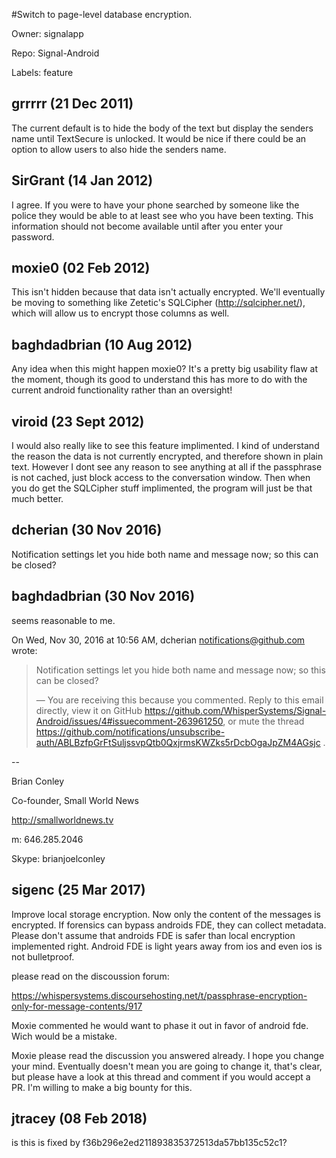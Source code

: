 #Switch to page-level database encryption.

Owner: signalapp

Repo: Signal-Android

Labels: feature 

## grrrrr (21 Dec 2011)

The current default is to hide the body of the text but display the senders name until TextSecure is unlocked.  It would be nice if there could be an option to allow users to also hide the senders name.


## SirGrant (14 Jan 2012)

I agree.  If you were to have your phone searched by someone like the police they would be able to at least see who you have been texting.  This information should not become available until after you enter your password.  


## moxie0 (02 Feb 2012)

This isn't hidden because that data isn't actually encrypted.  We'll eventually be moving to something like Zetetic's SQLCipher (http://sqlcipher.net/), which will allow us to encrypt those columns as well.


## baghdadbrian (10 Aug 2012)

Any idea when this might happen moxie0? It's a pretty big usability flaw at the moment, though its good to understand this has more to do with the current android functionality rather than an oversight!


## viroid (23 Sept 2012)

I would also really like to see this feature implimented.  I kind of understand the reason the data is not currently encrypted, and therefore shown in plain text.   However I dont see any reason to see anything at all if the passphrase is not cached, just block access to the conversation window.  Then when you do get the SQLCipher stuff implimented, the program will just be that much better.


## dcherian (30 Nov 2016)

Notification settings let you hide both name and message now; so this can be closed?

## baghdadbrian (30 Nov 2016)

seems reasonable to me.

On Wed, Nov 30, 2016 at 10:56 AM, dcherian <notifications@github.com> wrote:

> Notification settings let you hide both name and message now; so this can
> be closed?
>
> —
> You are receiving this because you commented.
> Reply to this email directly, view it on GitHub
> <https://github.com/WhisperSystems/Signal-Android/issues/4#issuecomment-263961250>,
> or mute the thread
> <https://github.com/notifications/unsubscribe-auth/ABLBzfpGrFtSuljssvpQtb0QxjrmsKWZks5rDcbOgaJpZM4AGsjc>
> .
>



-- 



Brian Conley

Co-founder, Small World News

http://smallworldnews.tv

m: 646.285.2046

Skype: brianjoelconley


## sigenc (25 Mar 2017)

Improve local storage encryption. Now only the content of the messages is encrypted. If forensics can bypass androids FDE, they can collect metadata. Please don't assume that androids FDE is safer than local encryption implemented right. Android FDE is light years away from ios and even ios is not bulletproof.

please read on the discoussion forum:

https://whispersystems.discoursehosting.net/t/passphrase-encryption-only-for-message-contents/917

Moxie commented he would want to phase it out in favor of android fde. Wich would be a mistake.

Moxie please read the discussion you answered already. I hope you change your mind. Eventually doesn't mean you are going to change it, that's clear, but please have a look at this thread and comment if you would accept a PR. I'm willing to make a big bounty for this.

## jtracey (08 Feb 2018)

is this is fixed by f36b296e2ed211893835372513da57bb135c52c1?


